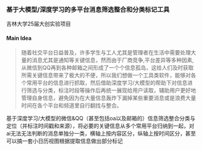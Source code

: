 ### 基于大模型/深度学习的多平台消息筛选整合和分类标记工具
吉林大学25届大创实验项目

#### Main Idea
>随着社交平台日益普及，许多学生与工人尤其是管理者在生活中需要处理大量的消息尤其是通知等关键信息，然而由于厂商竞争,平台差异等多种因素,从微信到QQ再到各种邮箱之间形成了一个个信息孤岛，这给人们及时获取所需关键信息带来了极大的不便，所以我们想做一个工具类软件，能够对各个常用平台的信息进行抓取，然后借助深度学习/大模型的帮助下对信息进行筛选与分类，标注时段等操作后再统一展现给用户读取，辅助用户更好地管理自身信息，避免因为在大量信息轰炸下漏掉某些重要消息或是浪费大量时间在各个平台和频道里自行翻找与整合。


基于深度学习/大模型的微信&QQ（甚至包括oa以及邮箱的）信息筛选整合分类与定位（并标注时间戳和来源），将必要的关键信息从多个常用平台归纳到一起，对ai无法无法判断的消息单独分一类，横轴上按内容区分，纵轴上按时间区分，甚至可以搞一套小日历视图根据提取信息做出部分标记
